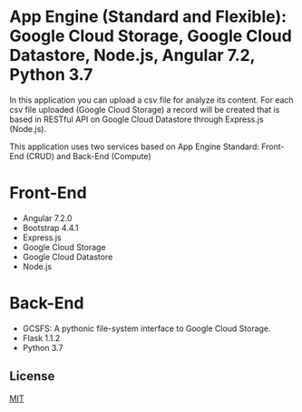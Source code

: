 # App Engine (Standard and Flexible): Google Cloud Storage, Google Cloud Datastore, Node.js, Angular 7.2, Python 3.7

In this application you can upload a csv file for analyze its content. For each csv file uploaded (Google Cloud Storage) a record will be created that is based in RESTful API on Google Cloud Datastore through Express.js (Node.js).

This application uses two services based on App Engine Standard: Front-End (CRUD) and Back-End (Compute)

# Front-End
- Angular 7.2.0
- Bootstrap 4.4.1
- Express.js
- Google Cloud Storage
- Google Cloud Datastore
- Node.js

# Back-End
- GCSFS: A pythonic file-system interface to Google Cloud Storage.
- Flask 1.1.2
- Python 3.7

## License
[MIT](https://choosealicense.com/licenses/mit/)